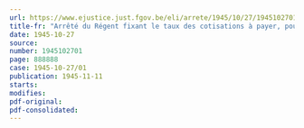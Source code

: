 ```yaml
---
url: https://www.ejustice.just.fgov.be/eli/arrete/1945/10/27/1945102701/justel
title-fr: "Arrêté du Régent fixant le taux des cotisations à payer, pour l'exercice 1945, par les chefs d'entreprise soumis à la loi du 24 juillet 1927, relative à la réparation des dommages causés par les maladies professionnelles"
date: 1945-10-27
source:
number: 1945102701
page: 888888
case: 1945-10-27/01
publication: 1945-11-11
starts:
modifies:
pdf-original:
pdf-consolidated:
---
```


